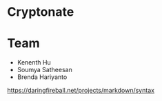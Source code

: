 # Cryptonate

# Team 
* Kenenth Hu
* Soumya Satheesan
* Brenda Hariyanto




https://daringfireball.net/projects/markdown/syntax
